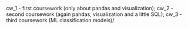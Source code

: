 cw_1 - first coursework (only about pandas and visualization);
cw_2 - second coursework (again pandas, visualization and a little SQL);
cw_3 - third coursework (ML classification models)/
